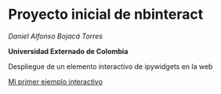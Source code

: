 # Proyecto inicial de nbinteract

*Daniel Alfonso Bojacá Torres*

**Universidad Externado de Colombia**

Despliegue de un elemento interactivo de ipywidgets en la web 

[Mi primer ejemplo interactivo](Ejemplo1.html)
